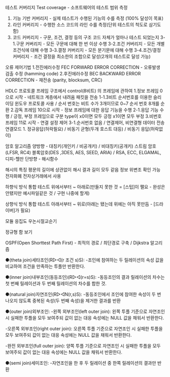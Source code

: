 테스트 커버리지 Test coverage - 소프트웨어의 테스트 범위 측정
  1. 기능 기반 커버리지 - 실제 테스트가 수행된 기능의 수를 측정 (100% 달성이 목표)
  2. 라인 커버리지 - 수행한 소스 코드의 라인 수를 측정(단위 테스트의 척도로 삼기도 함)
  3. 코드 커버리지 - 구문, 조건, 결정 등의 구조 코드 자체가 얼마나 테스트 되었는지
       3-1.구문 커버리지 - 모든 구문에 대해 한 번 이상 수행
       3-2.조건 커버리지 - 모든 개별 조건식에 대해 수행
       3-3.결정 커버리지 - 모든 분기문에 대해 수행
       3-4.조건/결정 커버리지 - 조건 결정을 최소한의 조합으로 달성(2개의 테스트로 달성 가능)

오류 제어기법
  1.전진에러수정 FEC FORWARD ERROR CORRECTION - 오류발생 검출 수정 (hamming code)
  2.후진에러수정 BEC BACKWARD ERROR CORRECTION - 재전송 (parity, blocksum, CRC)

HDLC 프로토콜
  프레임 구조에서 control(8비트) 의 프레임에 관하여
    1.정보 프레임 0으로 시작 - 네트워크 계층에서 내려옴 패킷을 전송
      1-1.3비트 순서번호를 이용한 슬리이딩 윈도우 프로토콜 사용 / 순서 번호는 비트 수가 3개이므로 0~7 순서 번호 8개를 순환
    2.감독 프레임 10으로 시작 - 정보 프레임에 대한 응답 기능을 수행
      2-1.응답 기능 수행 / 긍정, 부정 프레임으로 구분 type이 x0이면 모두 긍정 x1이면 모두 부정
    3.비번호 프레임 11로 시작 - 연결 설정 제어
      3-1.순서번호 없음 / 연결제어, 비연결형 데이터 전송 
        연결모드 1. 정규응답(허락필요) / 비동기 균형(두개 호스트 대등) / 비동기 응답(허락없이)

암호 알고리즘
  양방향 - 대칭키(개인키 / 비공개키)                              / 비대칭키(공개키)
    스트림 암호(LFSR, RC4) 블록암호(DES ,3DES, AES, SEED, ARIA)  / RSA, ECC, ELGAMAL, 디피-헬만
  단방향 - 해시함수

해시의 특징
  평문의 길이에 상관없이 해시 결과 길이 모두 같음
  정보 위변조 확인 가능 전자화폐 전자상거래에서 사용

하향식 방식 통합 테스트
  위에서부터 ~ 아래로(만들지 못한 것 = [스텁]이 팰요 - 완성은 안됐지만 예시파일같은 것 / 구현 나중에 할게)

상향식 방식 통합 테스트
  아래서부터 ~ 위로(아래는 됐는데 위에는 아직 못만듬 - [드라이버]가 필요)

모듈 응집도
  우논시절교순기

정규형 함 보기

OSPF(Open Shorttest Path First) - 최적의 경로 / 최단경로 구축 / Dijkstra 알고리즘

●(theta join)세타조인(R▷◁(r 조건 s)S):
-조인에 참여하는 두 릴레이션의 속성 값을 비교하여 조건을 만족하는 투플만 반환한다.


●(inner join)내부조인(동등조인)(R▷◁(r=s)S):
-동등조인의 결과 릴레이션의 차수는 첫 번째 릴레이션과 두 번째 릴레이션의 차수를 합한 것.


●(natural join)자연조인(R▷◁N(r,s)S):
-동등조인에서 조인에 참여한 속성이 두 번 나오지 않도록 중복된 속성(두 번째 속성)을 제거한 결과를 반환


●(outer join)외부조인:
-왼쪽 외부조인(left outer join):
왼쪽 투플 기준으로 자연조인 시 실패한 투플을 모두 보여주되 값이 없는 대응 속성에는 NULL 값을 채워서 반환한다.

-오른쪽 외부조인(right outer join):
오른쪽 투플 기준으로 자연조인 시 실패한 투플을 모두 보여주되 값이 없는 대응 속성에는 NULL 값을 채워서 반환한다.

-완전 외부조인(full outer join):
양쪽 투플 기준으로 자연조인 시 실패한 투플을 모두 보여주되 값이 없는 대응 속성에는 NULL 값을 채워서 반환한다.


●(semi join)세미조인:
-자연조인을 한 후 두 릴레이션 중 한쪽 릴레이션의 결과만 반환
